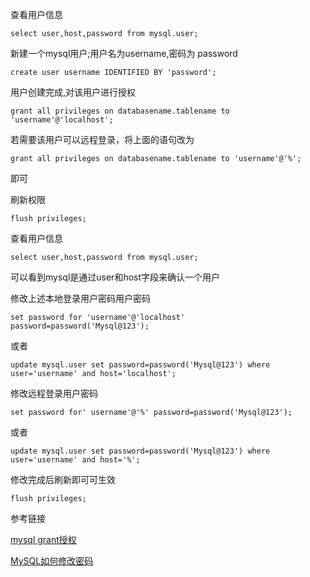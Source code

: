 查看用户信息

	select user,host,password from mysql.user;

新建一个mysql用户;用户名为username,密码为 password

	create user username IDENTIFIED BY 'password';

用户创建完成,对该用户进行授权

	grant all privileges on databasename.tablename to 'username'@'localhost';

若需要该用户可以远程登录，将上面的语句改为

	grant all privileges on databasename.tablename to 'username'@'%';

即可


刷新权限

	flush privileges;

查看用户信息

	select user,host,password from mysql.user;

可以看到mysql是通过user和host字段来确认一个用户

修改上述本地登录用户密码用户密码
	
	set password for 'username'@'localhost' password=password('Mysql@123');

或者

	update mysql.user set password=password('Mysql@123') where user='username' and host='localhost';


修改远程登录用户密码

	set password for' username'@'%' password=password('Mysql@123');

或者

	update mysql.user set password=password('Mysql@123') where user='username' and host='%';

修改完成后刷新即可可生效

	flush privileges;

参考链接

[mysql grant授权](https://www.cnblogs.com/bethal/p/5512755.html)

[MySQL如何修改密码](https://www.cnblogs.com/yang82/p/7794712.html)

